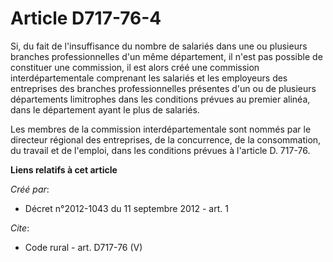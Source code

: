 # Article D717-76-4

Si, du fait de l'insuffisance du nombre de salariés dans une ou plusieurs branches professionnelles d'un même département, il
n'est pas possible de constituer une commission, il est alors créé une commission interdépartementale comprenant les salariés
et les employeurs des entreprises des branches professionnelles présentes d'un ou de plusieurs départements limitrophes dans
les conditions prévues au premier alinéa, dans le département ayant le plus de salariés. 

Les membres de la commission interdépartementale sont nommés par le directeur régional des entreprises, de la concurrence, de
la consommation, du travail et de l'emploi, dans les conditions prévues à l'article D. 717-76.

**Liens relatifs à cet article**

_Créé par_:

  - Décret n°2012-1043 du 11 septembre 2012 - art. 1

_Cite_:

  - Code rural - art. D717-76 (V)
